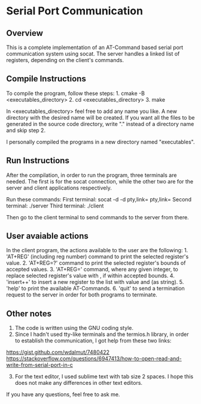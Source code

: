 # Serial Port Communication

## Overview

This is a complete implementation of an AT-Command based serial port communication system using socat. The server handles a linked list of registers, 
depending on the client's commands.  

## Compile Instructions 

To compile the program, follow these steps:
	1. cmake -B <executables_directory> 
	2. cd <executables_directory>
	3. make

In <executables_directory> feel free to add any name you like. A new directory with the desired name will be created. If you want all the files to 
be generated in the source code directory, write "." instead of a directory name and skip step 2. 

I personally compiled the programs in a new directory named "executables".

## Run Instructions 

After the compilation, in order to run the program, three terminals are needed. The first is for the socat connection, while the other two are for
the server and client applications respectively.

Run these commands:
	First terminal: socat -d -d pty,link=<file1> pty,link=<file2>
	Second terminal: ./server <file1>
	Third terminal: ./client <file2> 

Then go to the client terminal to send commands to the server from there. 

## User avaiable actions 

In the client program, the actions available to the user are the following: 
	1. 'AT+REG' (including reg number) command to print the selected register's value.
	2. 'AT+REG=?' command to print the selected register's bounds of accepted values.
	3. 'AT+REG=<int>' command, where <int> any given integer, to replace selected register's value with <int>, if within accepted bounds.
	4. 'insert+<int>+<bounds>' to insert a new register to the list with value <int> and <bounds> (as string).
	5. 'help' to print the available AT-Commands.
	6. 'quit' to send a termination request to the server in order for both programs to terminate. 

## Other notes

1. The code is written using the GNU coding style.
2. Since I hadn't used tty-like terminals and the termios.h library, in order to establish the communication, I got help from these two links:

https://gist.github.com/wdalmut/7480422
https://stackoverflow.com/questions/6947413/how-to-open-read-and-write-from-serial-port-in-c

3. For the text editor, I used sublime text with tab size 2 spaces. I hope this does not make any differences in other text editors.

If you have any questions, feel free to ask me.  
